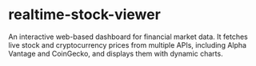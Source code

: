 # realtime-stock-viewer
An interactive web-based dashboard for financial market data. It fetches live stock and cryptocurrency prices from multiple APIs, including Alpha Vantage and CoinGecko, and displays them with dynamic charts.
